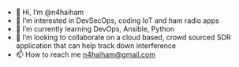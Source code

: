- 👋 Hi, I’m @n4haiham
- 👀 I’m interested in DevSecOps, coding IoT and ham radio apps
- 🌱 I’m currently learning DevOps, Ansible, Python
- 💞️ I’m looking to collaborate on a cloud based, crowd sourced SDR application that can help track down interference
- 📫 How to reach me n4haiham@gmail.com

<!---
n4haiham/n4haiham is a ✨ special ✨ repository because its `README.md` (this file) appears on your GitHub profile.
You can click the Preview link to take a look at your changes.
--->

